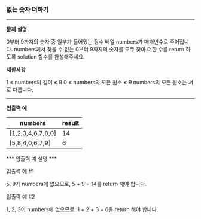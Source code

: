 ### 없는 숫자 더하기

***

**문제 설명**

0부터 9까지의 숫자 중 일부가 들어있는 정수 배열 numbers가 매개변수로 주어집니다. numbers에서 찾을 수 없는 0부터 9까지의 숫자를 모두 찾아 더한 수를 return 하도록 solution 함수를 완성해주세요.

**제한사항**

1 ≤ numbers의 길이 ≤ 9
0 ≤ numbers의 모든 원소 ≤ 9
numbers의 모든 원소는 서로 다릅니다.

***

**입출력 예**

numbers|result
---|---|
[1,2,3,4,6,7,8,0]|14
[5,8,4,0,6,7,9]|6|
*** 입출력 예 설명 ***

 입출력 예 #1

5, 9가 numbers에 없으므로, 5 + 9 = 14를 return 해야 합니다.

 입출력 예 #2

1, 2, 3이 numbers에 없으므로, 1 + 2 + 3 = 6을 return 해야 합니다.